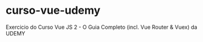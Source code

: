 # curso-vue-udemy
Exercicio do Curso Vue JS 2 - O Guia Completo (incl. Vue Router &amp; Vuex) da UDEMY
